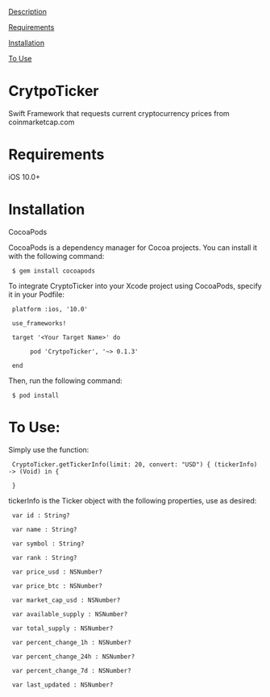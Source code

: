 <a href=https://github.com/starsfaraway/CrytpoTicker/blob/master/README.md#crytpoticker>Description</a>

<a href=https://github.com/starsfaraway/CrytpoTicker/blob/master/README.md#requirements>Requirements</a>

<a href=https://github.com/starsfaraway/CrytpoTicker/blob/master/README.md#installation>Installation</a>

<a href=https://github.com/starsfaraway/CrytpoTicker/blob/master/README.md#to-use>To Use</a>

# CrytpoTicker
Swift Framework that requests current cryptocurrency prices from coinmarketcap.com

# Requirements
iOS 10.0+

# Installation
CocoaPods

CocoaPods is a dependency manager for Cocoa projects. You can install it with the following command:

     $ gem install cocoapods

To integrate CryptoTicker into your Xcode project using CocoaPods, specify it in your Podfile:

     platform :ios, '10.0'

     use_frameworks!

     target '<Your Target Name>' do
     
          pod 'CrytpoTicker', '~> 0.1.3'
    
     end

Then, run the following command:

     $ pod install

# To Use:

Simply use the function:

     CryptoTicker.getTickerInfo(limit: 20, convert: "USD") { (tickerInfo) -> (Void) in {

     }

tickerInfo is the Ticker object with the following properties, use as desired:

     var id : String?
     
     var name : String?
     
     var symbol : String?
     
     var rank : String?
     
     var price_usd : NSNumber?
     
     var price_btc : NSNumber?
     
     var market_cap_usd : NSNumber?
     
     var available_supply : NSNumber?
     
     var total_supply : NSNumber?
     
     var percent_change_1h : NSNumber?
     
     var percent_change_24h : NSNumber?
     
     var percent_change_7d : NSNumber?
     
     var last_updated : NSNumber?
